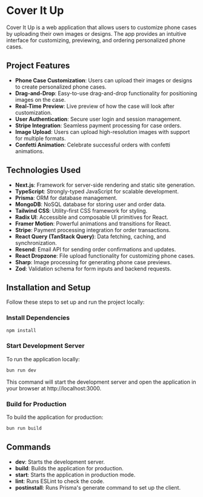 # Cover It Up

Cover It Up is a web application that allows users to customize phone cases by uploading their own images or designs. The app provides an intuitive interface for customizing, previewing, and ordering personalized phone cases.

## Project Features

- **Phone Case Customization**: Users can upload their images or designs to create personalized phone cases.
- **Drag-and-Drop**: Easy-to-use drag-and-drop functionality for positioning images on the case.
- **Real-Time Preview**: Live preview of how the case will look after customization.
- **User Authentication**: Secure user login and session management.
- **Stripe Integration**: Seamless payment processing for case orders.
- **Image Upload**: Users can upload high-resolution images with support for multiple formats.
- **Confetti Animation**: Celebrate successful orders with confetti animations.

## Technologies Used

- **Next.js**: Framework for server-side rendering and static site generation.
- **TypeScript**: Strongly-typed JavaScript for scalable development.
- **Prisma**: ORM for database management.
- **MongoDB**: NoSQL database for storing user and order data.
- **Tailwind CSS**: Utility-first CSS framework for styling.
- **Radix UI**: Accessible and composable UI primitives for React.
- **Framer Motion**: Powerful animations and transitions for React.
- **Stripe**: Payment processing integration for order transactions.
- **React Query (TanStack Query)**: Data fetching, caching, and synchronization.
- **Resend**: Email API for sending order confirmations and updates.
- **React Dropzone**: File upload functionality for customizing phone cases.
- **Sharp**: Image processing for generating phone case previews.
- **Zod**: Validation schema for form inputs and backend requests.

## Installation and Setup

Follow these steps to set up and run the project locally:

### Install Dependencies

```bash
npm install
```

### Start Development Server

To run the application locally:

```bash
bun run dev
```

This command will start the development server and open the application in your browser at http://localhost:3000.

### Build for Production

To build the application for production:

```bash
bun run build
```

## Commands

- **dev**: Starts the development server.
- **build**: Builds the application for production.
- **start**: Starts the application in production mode.
- **lint**: Runs ESLint to check the code.
- **postinstall**: Runs Prisma's generate command to set up the client.